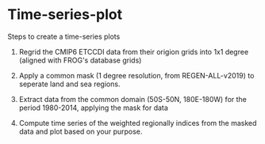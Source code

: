 # Time-series-plot

Steps to create a time-series plots

1. Regrid the CMIP6 ETCCDI data from their origion grids into 1x1 degree (aligned with FROG's database grids)

2. Apply a common mask (1 degree resolution, from REGEN-ALL-v2019) to seperate land and sea regions.

3. Extract data from the common domain (50S-50N, 180E-180W) for the period 1980-2014, applying  the mask for data

4. Compute time series of the weighted regionally indices from the masked data and plot based on your purpose. 


